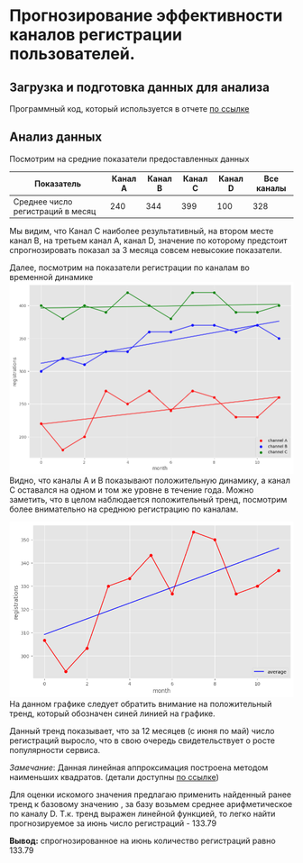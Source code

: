 # Прогнозирование эффективности каналов регистрации пользователей.
 

## Загрузка и подготовка данных для анализа
Программный код, который используется в отчете [по ссылке](https://github.com/Grag2015/testWG/blob/master/Task%202%20Minsktrans.Rmd) 









## Анализ данных
Посмотрим на средние показатели предоставленных данных   

| Показатель                        | Канал A | Канал B | Канал С | Канал D | Все каналы |
|-----------------------------------|---------|---------|---------|---------|------------|
| Среднее число регистраций в месяц | 240     | 344     | 399     | 100     | 328        |


Мы видим, что Канал С наиболее результативный, на втором месте канал В, на третьем канал А, канал D, значение по которому предстоит спрогнозировать показал за 3 месяца совсем невысокие показатели.

Далее, посмотрим на показатели регистрации по каналам во временной динамике
![](images/task2_1.png) 
Видно, что каналы А и В показывают положительную динамику, а  канал С оставался на одном и том же уровне в течение года. Можно заметить, что в целом наблюдается положительный тренд, посмотрим более внимательно на среднюю регистрацию по каналам. 

![](images/task2_2.png) 
На данном графике следует обратить внимание на положительный тренд, который обозначен синей линией на графике. 

Данный тренд показывает, что за 12 месяцев (с июня по май) число регистраций выросло, что в свою очередь свидетельствует о росте популярности сервиса. 

*Замечание*: Данная линейная аппроксимация построена методом наименьших квадратов.
(детали доступны [по ссылке]())

Для оценки искомого значения предлагаю применить найденный ранее тренд к базовому значению , за базу возьмем среднее арифметическое по каналу D.  Т.к. тренд выражен линейной функцией, то легко найти прогнозируемое за июнь число регистраций - 133.79


**Вывод:** спрогнозированное на июнь количество регистраций равно 133.79

